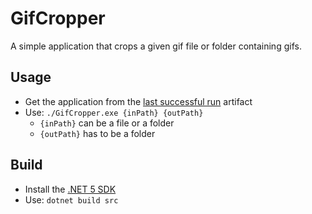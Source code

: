 # GifCropper
A simple application that crops a given gif file or folder containing gifs.

## Usage

* Get the application from the [last successful run](https://github.com/FullLifeGames/GifCropper/actions?query=event%3Apush+is%3Asuccess+branch%3Amain) artifact
* Use: `./GifCropper.exe {inPath} {outPath}`
  * `{inPath}` can be a file or a folder
  * `{outPath}` has to be a folder

## Build

* Install the [.NET 5 SDK](https://dotnet.microsoft.com/download/visual-studio-sdks)
* Use: `dotnet build src`
